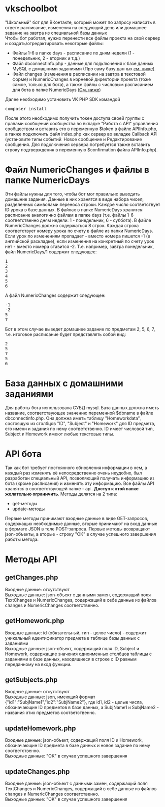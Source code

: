 # vkschoolbot
"Школьный" бот для ВКонтакте, который может по запросу написать в ответе расписание, изменения на следующий день или домашнее задание на завтра из специальной базы данных<br >
Чтобы бот работал, нужно перенести все файлы проекта на свой сервер и создать/отредактировать некоторые файлы:
<ul>
  <li>Файлы 1-6 в папке days - расписание по дням недели (1 - понедельник, 2 - вторник и т.д.)</li>
  <li>Файл dbconnectinfo.php - данные для подключения к базе данных MySQL с домашними заданиями (Про саму базу данных <a href="#databaseinfo">см. ниже</a>).</li>
  <li>Файл changes (изменения в расписании на завтра в текстовой форме) и NumericChanges в корневой директории проекта (тоже самое, только для бота), а также файлы с числовым расписанием для бота в папке NumericDays (<a href="#numeric">См. ниже</a>)</li>
</ul>
Далее необходимо установить VK PHP SDK командой 
<pre>composer install</pre>
После этого необходимо получить токен доступа своей группы с правами сообщений сообщества во вкладке "Работа с API" управления сообществом и вставить его в переменную $token в файле APIInfo.php, а также подключить файл index.php как сервер во вкладке Callback API (установите типы событий: Новое сообщение и Редактирование сообщения. Для подключения сервера потребуется также вставить строку подтверждения в переменную $confirmation файла APIInfo.php). 
<a name="numeric"></a><h1>Файл NumericChanges и файлы в папке NumericDays</h1>
Эти файлы нужны для того, чтобы бот мог правильно выводить домашние задания. Данные в них хранятся в виде набора чисел, разделенных символами переноса строки. Каждое число соответствует ID урока в базе данных. В файлах в папке NumericDays хранится расписание аналогично файлам в папке days (т.е. файлы 1-6 соответственно дням недели: 1 - понедельник, 6 - суббота). В файле NumericChanges должно содержаться 8 строк. Каждая строка соответствует номеру урока по счету в файле из папки NumericDays. Если урок по изменениям пропадает - вместо номера пишется -1 (в английской раскладке), если изменения на конкретный по счету урок нет - вместо номера ставится -2. Т.е. например, завтра понедельник, файл NumericDays/1 содержит следующее:
<pre>
1
2
3
4
5
6
</pre>
А файл NumericChanges содержит следующее:
<pre>
-1
-2
5
7
</pre>
Бот в этом случае выведет домашнее задание по предметам 2, 5, 6, 7, т.е. итоговое расписание будет представлять собой вид:
<pre>
2
5
7
5
6
</pre>
<a name="databaseinfo"></a><h1>База данных с домашними заданиями</h1>
Для работы бота использована СУБД mysql. База данных должна иметь название, соответствующее значению переменной $dbname в файле dbconnectinfo.php. Она должна иметь таблицу "Homeworkdata", состоящую из столбцов "ID", "Subject" и "Homework" для ID предмета, его имени и задания по нему соответственно. ID имеет числовой тип, Subject и Homework имеют любые текстовые типы.
<h1>API бота</h1>
Так как бот требует постоянного обновления информации в нем, а каждый раз изменять её непосредственно очень неудобно, был разработан специальный API, позволяющий получать информацию из бота (кроме расписания) и изменять эту информацию. Все файлы API хранятся в соответствующей папке - api. <b>Доступ к этой папке желательно ограничить</b>. Методы делятся на 2 типа:
<ul>
  <li>
    get-методы
  </li>
  <li>
    update-методы
  </li>
</ul>
Первые методы принимают входные данные в виде GET-запросов, содержащих необходимые данные, вторые принимают на вход данные в формате JSON в теле POST-запроса. Первые методы возвращают json-объекты, а вторые - строку "OK" в случае успешного завершения работы метода.
<h1>Методы API</h1>
<h2>getChanges.php</h2>
Входные данные: отсутствуют
<br>Выходные данные: json-объект с данными замен, содержащий поля TextChanges и NumericChanges, содержащий в себе данные из файлов changes и NumericChanges соответственно.
<h2>getHomework.php</h2>
Входные данные: id (обязательный, тип - целое число) - содержит уникальный идентификатор предмета в таблице базы данных с заданиями
<br>Выходные данные: json-объект, содержащий поля ID, Subject и Homework, содержащие значения одноименных столбцов таблицы с заданиями в базе данных, находящиеся в строке с ID равным переданному на вход функции.
<h2>getSubjects.php</h2>
Входные данные: отсутствуют
<br>Выходные данные: json, имеющий формат {"id1":"SubjName1","id2":"SubjName2"}, где id1, id2 - целые числа, обозначающие ID предметов в базе данных, а SubjName1 и SubjName2 - названия этих предметов соответственно.
<h2>updateHomework.php</h2>
Входные данные: json-объект, содержащий поля ID и Homework, обозначающие ID предмета в базе данных и новое задание по нему соответственно.
<br>Выходные данные: "OK" в случае успешного завершения
<h2>updateChanges.php</h2>
Входные данные: json-объект с данными замен, содержащий поля TextChanges и NumericChanges, содержащий в себе данные из файлов changes и NumericChanges соответственно.
<br>Выходные данные: "OK" в случае успешного завершения
